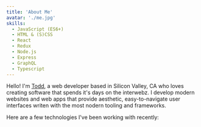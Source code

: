```yaml
---
title: 'About Me'
avatar: './me.jpg'
skills:
  - JavaScript (ES6+)
  - HTML & (S)CSS
  - React
  - Redux
  - Node.js
  - Express
  - GraphQL
  - Typescript
---
```


Hello! I'm [Todd]("https://github.com/toddmath", 'Github'), a web developer based in Silicon Valley, CA who loves creating software that spends it's days on the interwebz. I develop modern websites and web apps that provide aesthetic, easy-to-navigate user interfaces writen with the most nodern tooling and frameworks.

Here are a few technologies I've been working with recently:
